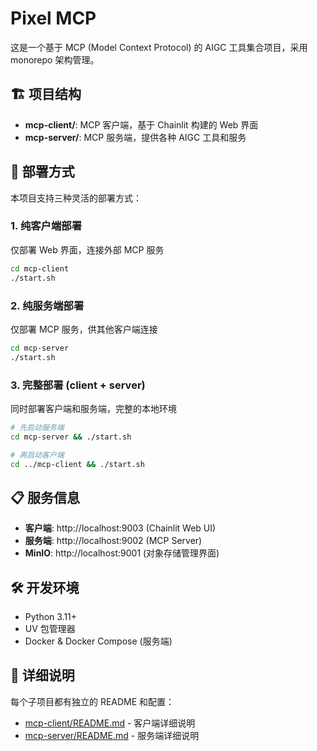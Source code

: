 # Pixel MCP

这是一个基于 MCP (Model Context Protocol) 的 AIGC 工具集合项目，采用 monorepo 架构管理。

## 🏗️ 项目结构

- **mcp-client/**: MCP 客户端，基于 Chainlit 构建的 Web 界面
- **mcp-server/**: MCP 服务端，提供各种 AIGC 工具和服务

## 🚀 部署方式

本项目支持三种灵活的部署方式：

### 1. 纯客户端部署
仅部署 Web 界面，连接外部 MCP 服务
```bash
cd mcp-client
./start.sh
```

### 2. 纯服务端部署
仅部署 MCP 服务，供其他客户端连接
```bash
cd mcp-server
./start.sh
```

### 3. 完整部署 (client + server)
同时部署客户端和服务端，完整的本地环境
```bash
# 先启动服务端
cd mcp-server && ./start.sh

# 再启动客户端
cd ../mcp-client && ./start.sh
```

## 📋 服务信息

- **客户端**: http://localhost:9003 (Chainlit Web UI)
- **服务端**: http://localhost:9002 (MCP Server)
- **MinIO**: http://localhost:9001 (对象存储管理界面)

## 🛠️ 开发环境

- Python 3.11+
- UV 包管理器
- Docker & Docker Compose (服务端)

## 📁 详细说明

每个子项目都有独立的 README 和配置：
- [mcp-client/README.md](mcp-client/README.md) - 客户端详细说明
- [mcp-server/README.md](mcp-server/README.md) - 服务端详细说明
